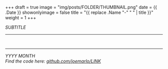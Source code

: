 +++
draft = true
image = "img/posts/FOLDER/THUMBNAIL.png"
date = {{ .Date }}
showonlyimage = false
title = "{{ replace .Name "-" " " | title }}"
weight = 1
+++

*SUBTITLE*
<!--more-->
***

<br>

---
*YYYY MONTH*  
*Find the code here: [github.com/joemarlo/LINK](https://github.com/joemarlo/LINK)*